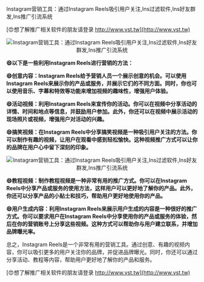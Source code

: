 Instagram营销工具：通过Instagram Reels吸引用户关注,Ins过滤软件,Ins好友群发,Ins推广引流系统

[😍想了解推广相关软件的朋友请登录 http://www.vst.tw](http://www.vst.tw)

 <center><img src="https://vst.tw/MP4/tuiguang/png/3.png" alt="Instagram营销工具：通过Instagram Reels吸引用户关注,Ins过滤软件,Ins好友群发,Ins推广引流系统"></center>

**😄以下是一些利用Instagram Reels进行营销的方法：**

**😄创意内容：Instagram Reels给予营销人员一个展示创意的机会。可以使用Instagram Reels来展示你的产品或服务，并展示它们的不同方面。同时，你也可以使用音乐、字幕和特效等功能来增加视频的趣味性，增强用户体验。**

**😄活动视频：利用Instagram Reels来宣传你的活动。你可以在视频中分享活动的详情、时间和地点等信息，并鼓励用户参加。此外，你还可以在视频中展示活动的现场照片或视频，增强用户对活动的兴趣。**

**😄搞笑视频：在Instagram Reels中分享搞笑视频是一种吸引用户关注的方法。你可以制作有趣的视频，让用户在观看中感到轻松愉快。这种视频推广方式可以让你的品牌在用户心中留下深刻的印象。**

 <center><img src="https://vst.tw/MP4/tuiguang/png/0.png" alt="Instagram营销工具：通过Instagram Reels吸引用户关注,Ins过滤软件,Ins好友群发,Ins推广引流系统"></center>

**😄教程视频：制作教程视频是一种非常有用的推广方式。你可以在Instagram Reels中分享产品或服务的使用方法，这样用户可以更好地了解你的产品。此外，你还可以分享产品的小贴士和技巧，帮助用户更好地使用你的产品。**

**😄用户生成内容：利用Instagram Reels来展示用户生成的内容是一种很好的推广方式。你可以要求用户在Instagram Reels中分享使用你的产品或服务的体验，然后在你的营销账号上分享这些视频。这种方式可以帮助你与用户建立联系，并增加品牌曝光率。**

总之，Instagram Reels是一个非常有用的营销工具。通过创意、有趣的视频内容，你可以吸引更多的用户关注你的品牌，并促进品牌曝光。同时，你还可以通过分享活动、教程等内容，帮助用户更好地了解你的产品和服务。

[😍想了解推广相关软件的朋友请登录 http://www.vst.tw](http://www.vst.tw)



